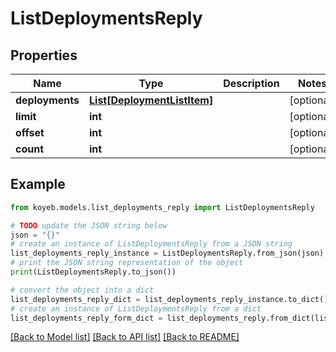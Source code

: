 # ListDeploymentsReply


## Properties

Name | Type | Description | Notes
------------ | ------------- | ------------- | -------------
**deployments** | [**List[DeploymentListItem]**](DeploymentListItem.md) |  | [optional] 
**limit** | **int** |  | [optional] 
**offset** | **int** |  | [optional] 
**count** | **int** |  | [optional] 

## Example

```python
from koyeb.models.list_deployments_reply import ListDeploymentsReply

# TODO update the JSON string below
json = "{}"
# create an instance of ListDeploymentsReply from a JSON string
list_deployments_reply_instance = ListDeploymentsReply.from_json(json)
# print the JSON string representation of the object
print(ListDeploymentsReply.to_json())

# convert the object into a dict
list_deployments_reply_dict = list_deployments_reply_instance.to_dict()
# create an instance of ListDeploymentsReply from a dict
list_deployments_reply_form_dict = list_deployments_reply.from_dict(list_deployments_reply_dict)
```
[[Back to Model list]](../README.md#documentation-for-models) [[Back to API list]](../README.md#documentation-for-api-endpoints) [[Back to README]](../README.md)


